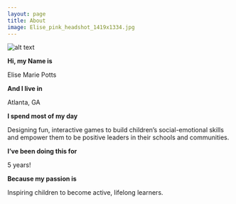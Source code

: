 ```yaml
---
layout: page
title: About
image: Elise_pink_headshot_1419x1334.jpg
---
```


![alt text](https://github.com/elisepotts/elisepotts.github.io/raw/master/images/Elise_pink_headshot_1419x1334.jpg "Elise Potts headshot")

**Hi, my Name is**

Elise Marie Potts


**And I live in**

Atlanta, GA


**I spend most of my day**

Designing fun, interactive games to build children’s social-emotional skills and empower them to be positive leaders in their schools and communities.


**I’ve been doing this for** 

5 years! 


**Because my passion is**

Inspiring children to become active, lifelong learners.

